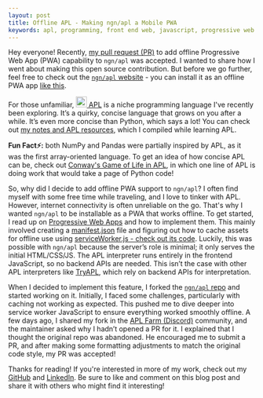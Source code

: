 ```yaml
---
layout: post
title: Offline APL - Making ngn/apl a Mobile PWA
keywords: apl, programming, front end web, javascript, progressive web app, mobile app, open source, github
---
```


Hey everyone! Recently, [my pull request (PR)](https://github.com/abrudz/ngn-apl/pull/3) to add offline Progressive Web App (PWA) capability to `ngn/apl` was accepted. I wanted to share how I went about making this open source contribution. But before we go further, feel free to check out the [`ngn/apl` website](https://abrudz.github.io/ngn-apl) - you can install it as an offline PWA app [like this](https://support.google.com/chrome/answer/9658361).

<!--more-->
<!-- The paragraph before above more token will be shown as post excerpt on the main page -->

For those unfamiliar, [<img src="{{ site.baseurl }}/images/apl_logo.png" width="22" alt="apl-logo"> APL](https://en.wikipedia.org/wiki/APL_(programming_language)) is a niche programming language I've recently been exploring. It’s a quirky, concise language that grows on you after a while. It’s even more concise than Python, which says a lot! You can check out [my notes and APL resources](https://github.com/sohang3112/apl), which I compiled while learning APL.

**Fun Fact⚡:** both NumPy and Pandas were partially inspired by APL, as it was the first array-oriented language. To get an idea of how concise APL can be, check out [Conway's Game of Life in APL](https://aplwiki.com/wiki/Conway%27s_Game_of_Life), in which one line of APL is doing work that would take a page of Python code!

So, why did I decide to add offline PWA support to `ngn/apl`? I often find myself with some free time while traveling, and I love to tinker with APL. However, internet connectivity is often unreliable on the go. That's why I wanted `ngn/apl` to be installable as a PWA that works offline. To get started, I read up on [Progressive Web Apps](https://developer.mozilla.org/en-US/docs/Web/Progressive_web_apps) and how to implement them. This mainly involved creating a [manifest.json](https://github.com/abrudz/ngn-apl/blob/master/manifest.json) file and figuring out how to cache assets for offline use using [serviceWorker.js - check out its code](https://github.com/abrudz/ngn-apl/blob/master/serviceWorker.js). Luckily, this was possible with `ngn/apl` because the server’s role is minimal; it only serves the initial HTML/CSS/JS. The APL interpreter runs entirely in the frontend JavaScript, so no backend APIs are needed. This isn’t the case with other APL interpreters like [TryAPL](https://tryapl.org/), which rely on backend APIs for interpretation.

When I decided to implement this feature, I forked the [`ngn/apl` repo](https://github.com/abrudz/ngn-apl) and started working on it. Initially, I faced some challenges, particularly with caching not working as expected. This pushed me to dive deeper into service worker JavaScript to ensure everything worked smoothly offline. A few days ago, I shared my fork in the [APL Farm (Discord)](https://discord.gg/yHna7nt7zx) community, and the maintainer asked why I hadn’t opened a PR for it. I explained that I thought the original repo was abandoned. He encouraged me to submit a PR, and after making some formatting adjustments to match the original code style, my PR was accepted!

Thanks for reading! If you're interested in more of my work, check out my [GitHub](https://github.com/sohang3112) and [LinkedIn](https://in.linkedin.com/in/sohang-chopra). Be sure to like and comment on this blog post and share it with others who might find it interesting!

